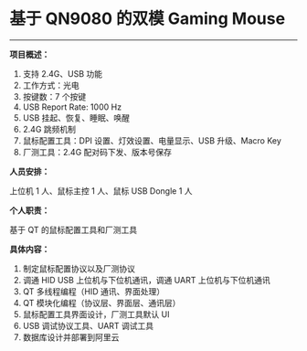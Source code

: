 # 基于 QN9080 的双模 Gaming Mouse

---

**项目概述：**

1. 支持 2.4G、USB 功能
2. 工作方式：光电
3. 按键数：7 个按键
4. USB Report Rate: 1000 Hz
5. USB 挂起、恢复、睡眠、唤醒
6. 2.4G 跳频机制
7. 鼠标配置工具：DPI 设置、灯效设置、电量显示、USB 升级、Macro Key
8. 厂测工具：2.4G 配对码下发、版本号保存

**人员安排：**

上位机 1 人、鼠标主控 1 人、鼠标 USB Dongle 1 人

**个人职责：**

基于 QT 的鼠标配置工具和厂测工具

**具体内容：**

1. 制定鼠标配置协议以及厂测协议
2. 调通 HID USB 上位机与下位机通讯，调通 UART 上位机与下位机通讯
3. QT 多线程编程（HID 通讯、界面处理）
4. QT 模块化编程（协议层、界面层、通讯层）
5. 鼠标配置工具界面设计，厂测工具默认 UI
6. USB 调试协议工具、UART 调试工具
7. 数据库设计并部署到阿里云
